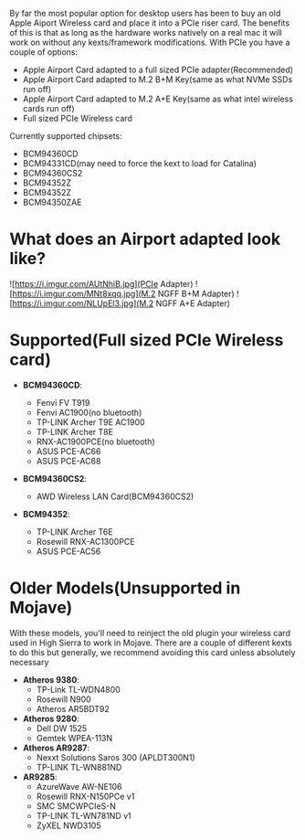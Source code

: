 By far the most popular option for desktop users has been to buy an old Apple Aiport Wireless card and place it into a PCIe riser card. The benefits of this is that as long as the hardware works natively on a real mac it will work on without any kexts/framework modifications. With PCIe you have a couple of options:


* Apple Airport Card adapted to a full sized PCIe adapter(Recommended)
* Apple Airport Card adapted to M.2 B+M Key(same as what NVMe SSDs run off)
* Apple Airport Card adapted to M.2 A+E Key(same as what intel wireless cards run off)
* Full sized PCIe Wireless card

Currently supported chipsets:

* BCM94360CD
* BCM94331CD\(may need to force the kext to load for Catalina\)
* BCM94360CS2
* BCM94352Z
* BCM94352Z
* BCM94350ZAE

# What does an Airport adapted look like?

![https://i.imgur.com/AUtNhiB.jpg](PCIe Adapter)
![https://i.imgur.com/MNt8xqq.jpg](M.2 NGFF B+M Adapter)
![https://i.imgur.com/NLUpEl3.jpg](M.2 NGFF A+E Adapter)


# Supported(Full sized PCIe Wireless card)

* **BCM94360CD**:

   * Fenvi FV T919
   * Fenvi AC1900\(no bluetooth\)
   * TP-LINK Archer T9E AC1900
   * TP-LINK Archer T8E
   * RNX-AC1900PCE\(no bluetooth\)
   * ASUS PCE-AC66
   * ASUS PCE-AC68

* **BCM94360CS2**:

   * AWD Wireless LAN Card\(BCM94360CS2\)

* **BCM94352**:

   * TP-LINK Archer T6E
   * Rosewill RNX-AC1300PCE
   * ASUS PCE-AC56


# Older Models(Unsupported in Mojave)

With these models, you'll need to reinject the old plugin your wireless card used in High Sierra to work in Mojave. There are a couple of different kexts to do this but generally, we recommend avoiding this card unless absolutely necessary

* **Atheros 9380**:
   * TP-Link TL-WDN4800
   * Rosewill N900
   * Atheros AR5BDT92
* **Atheros 9280**:
   * Dell DW 1525
   * Gemtek WPEA-113N
* **Atheros AR9287**:
   * Nexxt Solutions Saros 300 (APLDT300N1)
   * TP-LINK TL-WN881ND
* **AR9285**:
   * AzureWave AW-NE106
   * Rosewill RNX-N150PCe v1
   * SMC SMCWPCIeS-N
   * TP-LINK TL-WN781ND v1
   * ZyXEL NWD3105

